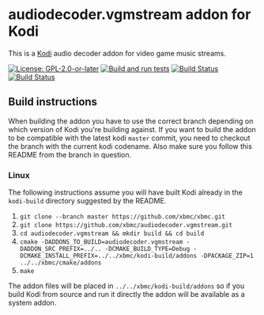 # audiodecoder.vgmstream addon for Kodi

This is a [Kodi](https://kodi.tv) audio decoder addon for video game music streams.

[![License: GPL-2.0-or-later](https://img.shields.io/badge/License-GPL%20v2+-blue.svg)](LICENSE.md)
[![Build and run tests](https://github.com/xbmc/audiodecoder.vgmstream/actions/workflows/build.yml/badge.svg?branch=Nexus)](https://github.com/xbmc/audiodecoder.vgmstream/actions/workflows/build.yml)
[![Build Status](https://dev.azure.com/teamkodi/binary-addons/_apis/build/status/xbmc.audiodecoder.vgmstream?branchName=Nexus)](https://dev.azure.com/teamkodi/binary-addons/_build/latest?definitionId=19&branchName=Nexus)
[![Build Status](https://jenkins.kodi.tv/view/Addons/job/xbmc/job/audiodecoder.vgmstream/job/Nexus/badge/icon)](https://jenkins.kodi.tv/blue/organizations/jenkins/xbmc%2Faudiodecoder.vgmstream/branches/)
<!--- [![Build Status](https://ci.appveyor.com/api/projects/status/github/xbmc/audiodecoder.vgmstream?branch=Nexus&svg=true)](https://ci.appveyor.com/project/xbmc/audiodecoder-vgmstream?branch=Nexus) -->

## Build instructions

When building the addon you have to use the correct branch depending on which version of Kodi you're building against. 
If you want to build the addon to be compatible with the latest kodi `master` commit, you need to checkout the branch with the current kodi codename.
Also make sure you follow this README from the branch in question.

### Linux

The following instructions assume you will have built Kodi already in the `kodi-build` directory 
suggested by the README.

1. `git clone --branch master https://github.com/xbmc/xbmc.git`
2. `git clone https://github.com/xbmc/audiodecoder.vgmstream.git`
3. `cd audiodecoder.vgmstream && mkdir build && cd build`
4. `cmake -DADDONS_TO_BUILD=audiodecoder.vgmstream -DADDON_SRC_PREFIX=../.. -DCMAKE_BUILD_TYPE=Debug -DCMAKE_INSTALL_PREFIX=../../xbmc/kodi-build/addons -DPACKAGE_ZIP=1 ../../xbmc/cmake/addons`
5. `make`

The addon files will be placed in `../../xbmc/kodi-build/addons` so if you build Kodi from source and run it directly 
the addon will be available as a system addon.
